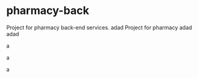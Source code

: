 # pharmacy-back
Project for pharmacy back-end services.
adad
Project for pharmacy
adad
adad

a

a

a